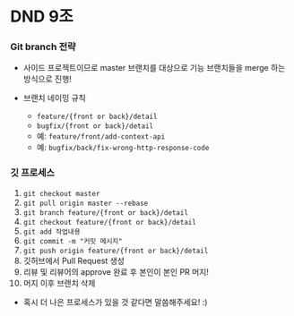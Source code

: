 # DND 9조

### Git branch 전략
- 사이드 프로젝트이므로 master 브랜치를 대상으로 기능 브랜치들을 merge 하는 방식으로 진행!

- 브랜치 네이밍 규칙
    - `feature/{front or back}/detail`
    - `bugfix/{front or back}/detail`
    - 예: `feature/front/add-context-api`
    - 예: `bugfix/back/fix-wrong-http-response-code`

### 깃 프로세스

1. `git checkout master`
2. `git pull origin master --rebase`
3. `git branch feature/{front or back}/detail`
4. `git checkout feature/{front or back}/detail`
5. `git add 작업내용`
6. `git commit -m "커밋 메시지"`
7. `git push origin feature/{front or back}/detail`
8. 깃허브에서 Pull Request 생성
9. 리뷰 및 리뷰어의 approve 완료 후 본인이 본인 PR 머지!
10. 머지 이후 브랜치 삭제

- 혹시 더 나은 프로세스가 있을 것 같다면 말씀해주세요! :)

